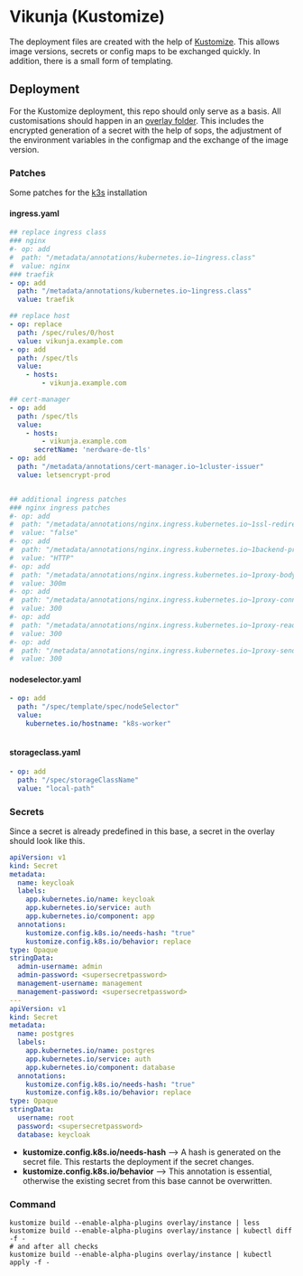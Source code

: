 # Vikunja (Kustomize)

The deployment files are created with the help of [Kustomize](https://kustomize.io/). This allows image versions, secrets or config maps to be exchanged quickly. In addition, there is a small form of templating.

## Deployment

For the Kustomize deployment, this repo should only serve as a basis. All customisations should happen in an [overlay folder](https://github.com/kubernetes-sigs/kustomize/blob/master/README.md#2-create-variants-using-overlays). This includes the encrypted generation of a secret with the help of sops, the adjustment of the environment variables in the configmap and the exchange of the image version.

### Patches

Some patches for the [k3s](https://k3s.io/) installation

#### ingress.yaml

```yaml
## replace ingress class
### nginx
#- op: add
#  path: "/metadata/annotations/kubernetes.io~1ingress.class"
#  value: nginx
### traefik
- op: add
  path: "/metadata/annotations/kubernetes.io~1ingress.class"
  value: traefik

## replace host
- op: replace
  path: /spec/rules/0/host
  value: vikunja.example.com
- op: add
  path: /spec/tls
  value: 
    - hosts: 
        - vikunja.example.com

## cert-manager
- op: add
  path: /spec/tls
  value: 
    - hosts: 
        - vikunja.example.com
      secretName: 'nerdware-de-tls' 
- op: add
  path: "/metadata/annotations/cert-manager.io~1cluster-issuer"
  value: letsencrypt-prod


## additional ingress patches
### nginx ingress patches
#- op: add
#  path: "/metadata/annotations/nginx.ingress.kubernetes.io~1ssl-redirect"
#  value: "false"
#- op: add
#  path: "/metadata/annotations/nginx.ingress.kubernetes.io~1backend-protocol"
#  value: "HTTP"
#- op: add
#  path: "/metadata/annotations/nginx.ingress.kubernetes.io~1proxy-body-size"
#  value: 300m
#- op: add
#  path: "/metadata/annotations/nginx.ingress.kubernetes.io~1proxy-connect-timeout"
#  value: 300
#- op: add
#  path: "/metadata/annotations/nginx.ingress.kubernetes.io~1proxy-read-timeout"
#  value: 300
#- op: add
#  path: "/metadata/annotations/nginx.ingress.kubernetes.io~1proxy-send-timeout"
#  value: 300
```

#### nodeselector.yaml

```yaml
- op: add
  path: "/spec/template/spec/nodeSelector"
  value: 
    kubernetes.io/hostname: "k8s-worker"
        
```

#### storageclass.yaml

```yaml
- op: add
  path: "/spec/storageClassName"
  value: "local-path"
```

### Secrets

Since a secret is already predefined in this base, a secret in the overlay should look like this.

```yaml
apiVersion: v1
kind: Secret
metadata:
  name: keycloak
  labels:
    app.kubernetes.io/name: keycloak
    app.kubernetes.io/service: auth
    app.kubernetes.io/component: app
  annotations:
    kustomize.config.k8s.io/needs-hash: "true"
    kustomize.config.k8s.io/behavior: replace
type: Opaque
stringData:
  admin-username: admin
  admin-password: <supersecretpassword>
  management-username: management
  management-password: <supersecretpassword>
---
apiVersion: v1
kind: Secret
metadata:
  name: postgres
  labels:
    app.kubernetes.io/name: postgres
    app.kubernetes.io/service: auth
    app.kubernetes.io/component: database
  annotations:
    kustomize.config.k8s.io/needs-hash: "true"
    kustomize.config.k8s.io/behavior: replace
type: Opaque
stringData:
  username: root
  password: <supersecretpassword>
  database: keycloak

```

- **kustomize.config.k8s.io/needs-hash** --> A hash is generated on the secret file. This restarts the deployment if the secret changes.
- **kustomize.config.k8s.io/behavior** --> This annotation is essential, otherwise the existing secret from this base cannot be overwritten.

### Command

```shell
kustomize build --enable-alpha-plugins overlay/instance | less
kustomize build --enable-alpha-plugins overlay/instance | kubectl diff -f -
# and after all checks
kustomize build --enable-alpha-plugins overlay/instance | kubectl apply -f -
```
